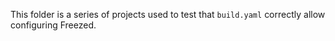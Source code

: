 This folder is a series of projects used to test that `build.yaml` correctly
allow configuring Freezed.
